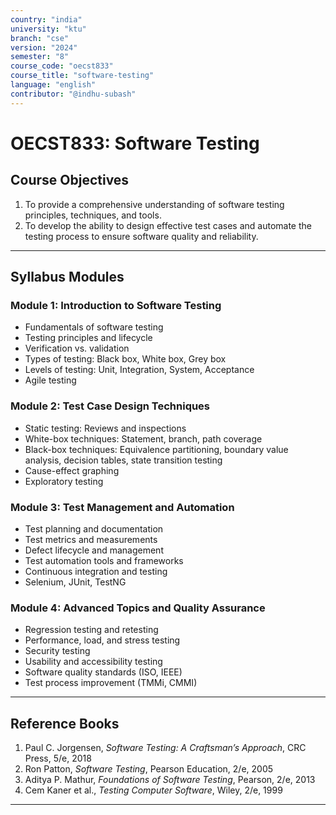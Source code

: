 ```yaml
---
country: "india"
university: "ktu"
branch: "cse"
version: "2024"
semester: "8"
course_code: "oecst833"
course_title: "software-testing"
language: "english"
contributor: "@indhu-subash"
---
```


# OECST833: Software Testing

## Course Objectives

1. To provide a comprehensive understanding of software testing principles, techniques, and tools.  
2. To develop the ability to design effective test cases and automate the testing process to ensure software quality and reliability.

---

## Syllabus Modules

### Module 1: Introduction to Software Testing  
- Fundamentals of software testing  
- Testing principles and lifecycle  
- Verification vs. validation  
- Types of testing: Black box, White box, Grey box  
- Levels of testing: Unit, Integration, System, Acceptance  
- Agile testing  

### Module 2: Test Case Design Techniques  
- Static testing: Reviews and inspections  
- White-box techniques: Statement, branch, path coverage  
- Black-box techniques: Equivalence partitioning, boundary value analysis, decision tables, state transition testing  
- Cause-effect graphing  
- Exploratory testing  

### Module 3: Test Management and Automation  
- Test planning and documentation  
- Test metrics and measurements  
- Defect lifecycle and management  
- Test automation tools and frameworks  
- Continuous integration and testing  
- Selenium, JUnit, TestNG  

### Module 4: Advanced Topics and Quality Assurance  
- Regression testing and retesting  
- Performance, load, and stress testing  
- Security testing  
- Usability and accessibility testing  
- Software quality standards (ISO, IEEE)  
- Test process improvement (TMMi, CMMI)  

---

## Reference Books

1. Paul C. Jorgensen, *Software Testing: A Craftsman’s Approach*, CRC Press, 5/e, 2018  
2. Ron Patton, *Software Testing*, Pearson Education, 2/e, 2005  
3. Aditya P. Mathur, *Foundations of Software Testing*, Pearson, 2/e, 2013  
4. Cem Kaner et al., *Testing Computer Software*, Wiley, 2/e, 1999  

---
